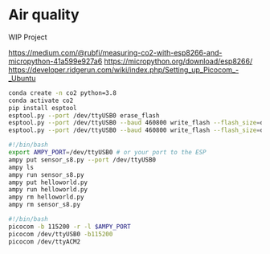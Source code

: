 # Air quality

WIP Project

https://medium.com/@rubfi/measuring-co2-with-esp8266-and-micropython-41a599e927a6
https://micropython.org/download/esp8266/
https://developer.ridgerun.com/wiki/index.php/Setting_up_Picocom_-_Ubuntu

```bash
conda create -n co2 python=3.8
conda activate co2
pip install esptool
esptool.py --port /dev/ttyUSB0 erase_flash
esptool.py --port /dev/ttyUSB0 --baud 460800 write_flash --flash_size=detect -fm dio 0 esp8266-20210202-v1.14.bin
esptool.py --port /dev/ttyUSB0 --baud 460800 write_flash --flash_size=detect -fm dio 0 esp8266-20200911-v1.13.bin
```

```bash
#!/bin/bash
export AMPY_PORT=/dev/ttyUSB0 # or your port to the ESP
ampy put sensor_s8.py --port /dev/ttyUSB0
ampy ls
ampy run sensor_s8.py
ampy put helloworld.py
ampy run helloworld.py
ampy rm helloworld.py
ampy rm sensor_s8.py
```

```bash
#!/bin/bash
picocom -b 115200 -r -l $AMPY_PORT
picocom /dev/ttyUSB0 -b115200
picocom /dev/ttyACM2
```
